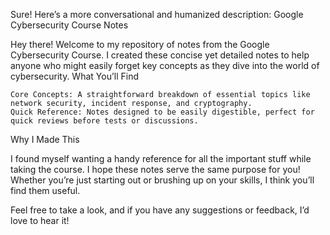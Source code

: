 Sure! Here’s a more conversational and humanized description:
Google Cybersecurity Course Notes

Hey there! Welcome to my repository of notes from the Google Cybersecurity Course. I created these concise yet detailed notes to help anyone who might easily forget key concepts as they dive into the world of cybersecurity.
What You’ll Find

    Core Concepts: A straightforward breakdown of essential topics like network security, incident response, and cryptography.
    Quick Reference: Notes designed to be easily digestible, perfect for quick reviews before tests or discussions.

Why I Made This

I found myself wanting a handy reference for all the important stuff while taking the course. I hope these notes serve the same purpose for you! Whether you’re just starting out or brushing up on your skills, I think you’ll find them useful.

Feel free to take a look, and if you have any suggestions or feedback, I’d love to hear it!
